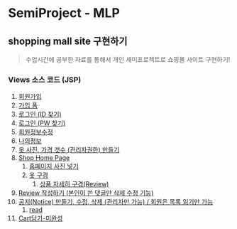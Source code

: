 # SemiProject - MLP

## shopping mall site 구현하기

> 수업시간에 공부한 자료를 통해서 개인 세미프로젝트로 쇼핑몰 사이트 구현하기!

### Views 소스 코드 (JSP)

1. [회원가입](https://github.com/In-HyeokJang/TIL/blob/master/spring/shopping/shopping/src/main/webapp/WEB-INF/views/member/agreement.jsp)
1. [가입 폼](https://github.com/In-HyeokJang/TIL/blob/master/spring/shopping/shopping/src/main/webapp/WEB-INF/views/member/createForm.jsp)
1. [로그인 (ID 찾기)](https://github.com/In-HyeokJang/TIL/blob/master/spring/shopping/shopping/src/main/webapp/WEB-INF/views/member/findIdForm.jsp)
1. [로그인 (PW 찾기)](https://github.com/In-HyeokJang/TIL/blob/master/spring/shopping/shopping/src/main/webapp/WEB-INF/views/member/findPwForm.jsp)
1. [회원정보수정](https://github.com/In-HyeokJang/TIL/blob/master/spring/shopping/shopping/src/main/webapp/WEB-INF/views/member/updateForm.jsp)
1. [나의정보](https://github.com/In-HyeokJang/TIL/blob/master/spring/shopping/shopping/src/main/webapp/WEB-INF/views/member/mypage.jsp)
1. [옷 사진, 가격 갯수 (관리자권한) 만들기]()
1. [Shop Home Page](https://github.com/In-HyeokJang/TIL/blob/master/spring/shopping/shopping/src/main/webapp/WEB-INF/views/template/top.jsp)
   1. [홈페이지 사진 넣기](https://github.com/In-HyeokJang/TIL/blob/master/spring/shopping/shopping/src/main/webapp/WEB-INF/views/index.jsp)
   2. [옷 구경](https://github.com/In-HyeokJang/TIL/blob/master/spring/shopping/shopping/src/main/webapp/WEB-INF/views/contents/mainlist.jsp)
      1. [상품 자세히 구경(Review)](https://github.com/In-HyeokJang/TIL/blob/master/spring/shopping/shopping/src/main/webapp/WEB-INF/views/contents/detail.jsp)
1. [Review 작성하기 (본인이 쓴 댓글만 삭제 수정 기능)]()
1. [공지(Notice) 만들기, 수정, 삭제 (관리자만 가능) / 회원은 목록 읽기만 가능](https://github.com/In-HyeokJang/TIL/blob/master/spring/shopping/shopping/src/main/webapp/WEB-INF/views/notice/list.jsp)
   1. [read](https://github.com/In-HyeokJang/TIL/blob/master/spring/shopping/shopping/src/main/webapp/WEB-INF/views/notice/read.jsp)
1. [Cart담기-미완성](https://github.com/In-HyeokJang/TIL/tree/master/spring/shopping/shopping/src/main/webapp/WEB-INF/views/cart)
